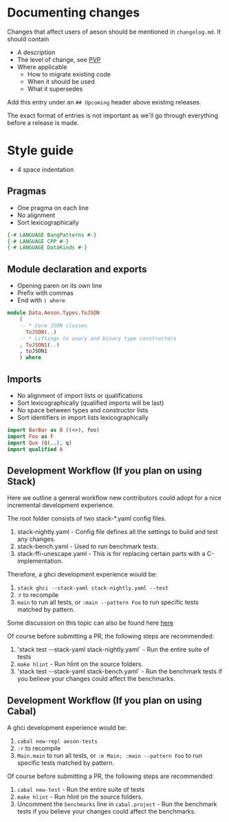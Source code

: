# Documenting changes

Changes that affect users of aeson should be mentioned in `changelog.md`. It should contain
* A description
* The level of change, see [PVP](https://wiki.haskell.org/Package_versioning_policy)
* Where applicable
  * How to migrate existing code
  * When it should be used
  * What it supersedes

Add this entry under an `## Upcoming` header above existing releases.

The exact format of entries is not important as we'll go through everything before a release is made.

# Style guide

* 4 space indentation

## Pragmas

* One pragma on each line
* No alignment
* Sort lexicographically

```haskell
{-# LANGUAGE BangPatterns #-}
{-# LANGUAGE CPP #-}
{-# LANGUAGE DataKinds #-}
```

## Module declaration and exports

* Opening paren on its own line
* Prefix with commas
* End with `) where`

```haskell
module Data.Aeson.Types.ToJSON
    (
    -- * Core JSON classes
      ToJSON(..)
    -- * Liftings to unary and binary type constructors
    , ToJSON1(..)
    , toJSON1
    ) where
```

## Imports

* No alignment of import lists or qualifications
* Sort lexicographically (qualified imports will be last)
* No space between types and constructor lists
* Sort identifiers in import lists lexicographically

```haskell
import BarBar as B ((<>), foo)
import Foo as F
import Qux (Q(..), q)
import qualified A
```

## Development Workflow (If you plan on using Stack)

Here we outline a general workflow new contributors could adopt for a nice incremental development experience.

The root folder consists of two stack-*.yaml config files.

1. stack-nightly.yaml - Config file defines all the settings to build and test any changes.
2. stack-bench.yaml - Used to run benchmark tests.
3. stack-ffi-unescape.yaml - This is for replacing certain parts with a C-implementation.

Therefore, a ghci development experience would be:

1. `stack ghci --stack-yaml stack-nightly.yaml --test`
2. :r to recompile
3. `main` to run all tests, or `:main --pattern Foo` to run specific tests matched by pattern.

Some discussion on this topic can also be found here [here](https://github.com/bos/aeson/issues/733)

Of course before submitting a PR, the following steps are recommended:

1. 'stack test --stack-yaml stack-nightly.yaml` - Run the entire suite of tests
2. `make hlint` - Run hlint on the source folders.
3. 'stack test --stack-yaml stack-bench.yaml` - Run the benchmark tests if you believe your changes could affect the benchmarks.

## Development Workflow (If you plan on using Cabal)

A ghci development experience would be:

1. `cabal new-repl aeson-tests`
2. `:r` to recompile
3. `Main.main`  to run all tests, or `:m Main; :main --pattern Foo` to run specific tests matched by pattern.

Of course before submitting a PR, the following steps are recommended:

1. `cabal new-test` - Run the entire suite of tests
2. `make hlint` - Run hlint on the source folders.
3. Uncomment the `benchmarks` line in `cabal.project` - Run the benchmark tests if you believe your changes could affect the benchmarks.
